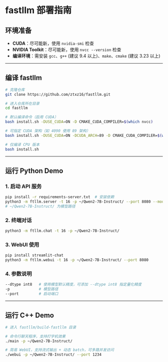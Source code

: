# **fastllm 部署指南**

## **环境准备**  

- **CUDA**：尽可能新，使用 `nvidia-smi` 检查  
- **NVIDIA Toolkit**：尽可能新，使用 `nvcc --version` 检查  
- **编译环境**：需安装 `gcc`、`g++` (建议 9.4 以上)、`make`、`cmake` (建议 3.23 以上)  

---

## **编译 fastllm**  

```bash
# 克隆仓库
git clone https://github.com/ztxz16/fastllm.git

# 进入仓库所在目录
cd fastllm

# 默认编译命令（启用 CUDA）
bash install.sh -DUSE_CUDA=ON -D CMAKE_CUDA_COMPILER=$(which nvcc) 

# 可指定 CUDA 架构（如 4090 使用 89 架构）
bash install.sh -DUSE_CUDA=ON -DCUDA_ARCH=89 -D CMAKE_CUDA_COMPILER=$(which nvcc)

# 仅编译 CPU 版本
bash install.sh
```

---

## **运行 Python Demo**  

### **1. 启动 API 服务**  

```bash
pip install -r requirements-server.txt  # 安装依赖
python3 -m ftllm.server -t 16 -p ~/Qwen2-7B-Instruct/ --port 8080 --model_name qwen
# ~/Qwen2-7B-Instruct/ 为模型路径
```

### **2. 终端对话**  

```bash
python3 -m ftllm.chat -t 16 -p ~/Qwen2-7B-Instruct/
```

### **3. WebUI 使用**  

```bash
pip install streamlit-chat
python3 -m ftllm.webui -t 16 -p ~/Qwen2-7B-Instruct/ --port 8080
```

### **4. 参数说明**  

```bash
--dtype int8   # 使用模型默认精度，可添加 --dtype int8 指定量化精度
-p             # 模型路径
--port         # 启动端口
```

---

## **运行 C++ Demo**  

```bash
# 进入 fastllm/build-fastllm 目录

# 命令行聊天程序，支持打字机效果
./main -p ~/Qwen2-7B-Instruct/

# 简易 WebUI，支持流式输出 + 动态 batch，可多路并发访问
./webui -p ~/Qwen2-7B-Instruct/ --port 1234
